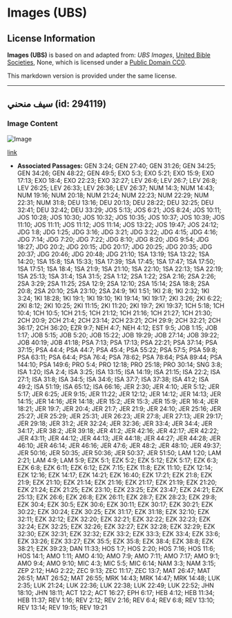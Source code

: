 # Images (UBS)

## License Information

**Images (UBS)** is based on and adapted from: _UBS Images_, [United Bible Societies](https://unitedbiblesocieties.org/), None, which is licensed under a [Public Domain CC0](https://creativecommons.org/public-domain/cc0/).

This markdown version is provided under the same license.



--------------------------------

## سيف منحني (id: 294119)

### Image Content

![Image](https://cdn.aquifer.bible/aquifer-content/resources/Media/WEB-0382_curved_sword.jpg)

[link](https://cdn.aquifer.bible/aquifer-content/resources/Media/WEB-0382_curved_sword.jpg)

* **Associated Passages:** GEN 3:24; GEN 27:40; GEN 31:26; GEN 34:25; GEN 34:26; GEN 48:22; GEN 49:5; EXO 5:3; EXO 5:21; EXO 15:9; EXO 17:13; EXO 18:4; EXO 22:23; EXO 32:27; LEV 26:6; LEV 26:7; LEV 26:8; LEV 26:25; LEV 26:33; LEV 26:36; LEV 26:37; NUM 14:3; NUM 14:43; NUM 19:16; NUM 20:18; NUM 21:24; NUM 22:23; NUM 22:29; NUM 22:31; NUM 31:8; DEU 13:16; DEU 20:13; DEU 28:22; DEU 32:25; DEU 32:41; DEU 32:42; DEU 33:29; JOS 5:13; JOS 6:21; JOS 8:24; JOS 10:11; JOS 10:28; JOS 10:30; JOS 10:32; JOS 10:35; JOS 10:37; JOS 10:39; JOS 11:10; JOS 11:11; JOS 11:12; JOS 11:14; JOS 13:22; JOS 19:47; JOS 24:12; JDG 1:8; JDG 1:25; JDG 3:16; JDG 3:21; JDG 3:22; JDG 4:15; JDG 4:16; JDG 7:14; JDG 7:20; JDG 7:22; JDG 8:10; JDG 8:20; JDG 9:54; JDG 18:27; JDG 20:2; JDG 20:15; JDG 20:17; JDG 20:25; JDG 20:35; JDG 20:37; JDG 20:46; JDG 20:48; JDG 21:10; 1SA 13:19; 1SA 13:22; 1SA 14:20; 1SA 15:8; 1SA 15:33; 1SA 17:39; 1SA 17:45; 1SA 17:47; 1SA 17:50; 1SA 17:51; 1SA 18:4; 1SA 21:9; 1SA 21:10; 1SA 22:10; 1SA 22:13; 1SA 22:19; 1SA 25:13; 1SA 31:4; 1SA 31:5; 2SA 1:12; 2SA 1:22; 2SA 2:16; 2SA 2:26; 2SA 3:29; 2SA 11:25; 2SA 12:9; 2SA 12:10; 2SA 15:14; 2SA 18:8; 2SA 20:8; 2SA 20:10; 2SA 23:10; 2SA 24:9; 1KI 1:51; 1KI 2:8; 1KI 2:32; 1KI 3:24; 1KI 18:28; 1KI 19:1; 1KI 19:10; 1KI 19:14; 1KI 19:17; 2KI 3:26; 2KI 6:22; 2KI 8:12; 2KI 10:25; 2KI 11:15; 2KI 11:20; 2KI 19:7; 2KI 19:37; 1CH 5:18; 1CH 10:4; 1CH 10:5; 1CH 21:5; 1CH 21:12; 1CH 21:16; 1CH 21:27; 1CH 21:30; 2CH 20:9; 2CH 21:4; 2CH 23:14; 2CH 23:21; 2CH 29:9; 2CH 32:21; 2CH 36:17; 2CH 36:20; EZR 9:7; NEH 4:7; NEH 4:12; EST 9:5; JOB 1:15; JOB 1:17; JOB 5:15; JOB 5:20; JOB 15:22; JOB 19:29; JOB 27:14; JOB 39:22; JOB 40:19; JOB 41:18; PSA 7:13; PSA 17:13; PSA 22:21; PSA 37:14; PSA 37:15; PSA 44:4; PSA 44:7; PSA 45:4; PSA 55:22; PSA 57:5; PSA 59:8; PSA 63:11; PSA 64:4; PSA 76:4; PSA 78:62; PSA 78:64; PSA 89:44; PSA 144:10; PSA 149:6; PRO 5:4; PRO 12:18; PRO 25:18; PRO 30:14; SNG 3:8; ISA 1:20; ISA 2:4; ISA 3:25; ISA 13:15; ISA 14:19; ISA 21:15; ISA 22:2; ISA 27:1; ISA 31:8; ISA 34:5; ISA 34:6; ISA 37:7; ISA 37:38; ISA 41:2; ISA 49:2; ISA 51:19; ISA 65:12; ISA 66:16; JER 2:30; JER 4:10; JER 5:12; JER 5:17; JER 6:25; JER 9:15; JER 11:22; JER 12:12; JER 14:12; JER 14:13; JER 14:15; JER 14:16; JER 14:18; JER 15:2; JER 15:3; JER 15:9; JER 16:4; JER 18:21; JER 19:7; JER 20:4; JER 21:7; JER 21:9; JER 24:10; JER 25:16; JER 25:27; JER 25:29; JER 25:31; JER 26:23; JER 27:8; JER 27:13; JER 29:17; JER 29:18; JER 31:2; JER 32:24; JER 32:36; JER 33:4; JER 34:4; JER 34:17; JER 38:2; JER 39:18; JER 41:2; JER 42:16; JER 42:17; JER 42:22; JER 43:11; JER 44:12; JER 44:13; JER 44:18; JER 44:27; JER 44:28; JER 46:10; JER 46:14; JER 46:16; JER 47:6; JER 48:2; JER 48:10; JER 49:37; JER 50:16; JER 50:35; JER 50:36; JER 50:37; JER 51:50; LAM 1:20; LAM 2:21; LAM 4:9; LAM 5:9; EZK 5:1; EZK 5:2; EZK 5:12; EZK 5:17; EZK 6:3; EZK 6:8; EZK 6:11; EZK 6:12; EZK 7:15; EZK 11:8; EZK 11:10; EZK 12:14; EZK 12:16; EZK 14:17; EZK 14:21; EZK 16:40; EZK 17:21; EZK 21:8; EZK 21:9; EZK 21:10; EZK 21:14; EZK 21:16; EZK 21:17; EZK 21:19; EZK 21:20; EZK 21:24; EZK 21:25; EZK 23:10; EZK 23:25; EZK 23:47; EZK 24:21; EZK 25:13; EZK 26:6; EZK 26:8; EZK 26:11; EZK 28:7; EZK 28:23; EZK 29:8; EZK 30:4; EZK 30:5; EZK 30:6; EZK 30:11; EZK 30:17; EZK 30:21; EZK 30:22; EZK 30:24; EZK 30:25; EZK 31:17; EZK 31:18; EZK 32:10; EZK 32:11; EZK 32:12; EZK 32:20; EZK 32:21; EZK 32:22; EZK 32:23; EZK 32:24; EZK 32:25; EZK 32:26; EZK 32:27; EZK 32:28; EZK 32:29; EZK 32:30; EZK 32:31; EZK 32:32; EZK 33:2; EZK 33:3; EZK 33:4; EZK 33:6; EZK 33:26; EZK 33:27; EZK 35:5; EZK 35:8; EZK 38:4; EZK 38:8; EZK 38:21; EZK 39:23; DAN 11:33; HOS 1:7; HOS 2:20; HOS 7:16; HOS 11:6; HOS 14:1; AMO 1:11; AMO 4:10; AMO 7:9; AMO 7:11; AMO 7:17; AMO 9:1; AMO 9:4; AMO 9:10; MIC 4:3; MIC 5:5; MIC 6:14; NAM 3:3; NAM 3:15; ZEP 2:12; HAG 2:22; ZEC 9:13; ZEC 11:17; ZEC 13:7; MAT 26:47; MAT 26:51; MAT 26:52; MAT 26:55; MRK 14:43; MRK 14:47; MRK 14:48; LUK 2:35; LUK 21:24; LUK 22:36; LUK 22:38; LUK 22:49; LUK 22:52; JHN 18:10; JHN 18:11; ACT 12:2; ACT 16:27; EPH 6:17; HEB 4:12; HEB 11:34; HEB 11:37; REV 1:16; REV 2:12; REV 2:16; REV 6:4; REV 6:8; REV 13:10; REV 13:14; REV 19:15; REV 19:21


